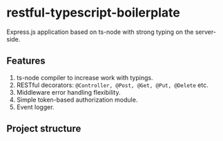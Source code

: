 # restful-typescript-boilerplate

Express.js application based on ts-node with strong typing on the server-side.

## Features

1. ts-node compiler to increase work with typings.
2. RESTful decorators: `@Controller, @Post, @Get, @Put, @Delete` etc.
3. Middleware error handling flexibility.
4. Simple token-based authorization module.
5. Event logger.

## Project structure

